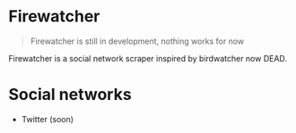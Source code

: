# Firewatcher

> Firewatcher is still in development, nothing works for now

Firewatcher is a social network scraper inspired by birdwatcher now DEAD.

# Social networks
- Twitter (soon)